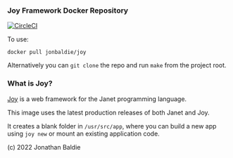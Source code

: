 ### Joy Framework Docker Repository

[![CircleCI](https://circleci.com/gh/jonbaldie/joy/tree/main.svg?style=svg)](https://circleci.com/gh/jonbaldie/joy/tree/main)

To use:

`docker pull jonbaldie/joy`

Alternatively you can `git clone` the repo and run `make` from the project root.

### What is Joy?

[Joy](https://joy.swlkr.com/) is a web framework for the Janet programming language.

This image uses the latest production releases of both Janet and Joy.

It creates a blank folder in `/usr/src/app`, where you can build a new app using `joy new` or mount an existing application code.

(c) 2022 Jonathan Baldie
